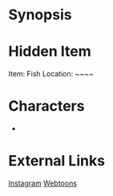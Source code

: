 # Synopsis


# Hidden Item
Item: Fish
Location: ~~~~

# Characters
* 

# External Links
[Instagram](https://www.instagram.com/p/B66YREfj9RZ/)
[Webtoons]()